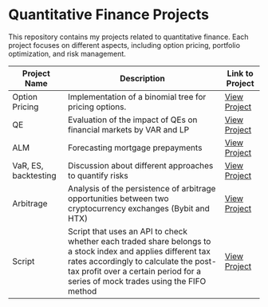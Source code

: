 # Quantitative Finance Projects

This repository contains my projects related to quantitative finance. Each project focuses on different aspects, including option pricing, portfolio optimization, and risk management.

| Project Name       | Description                                   | Link to Project                              |
|--------------------|-----------------------------------------------|----------------------------------------------|
| Option Pricing     | Implementation of a binomial tree for pricing options. | [View Project](./option_pricing.ipynb)       |
| QE | Evaluation of the impact of QEs on financial markets by VAR and LP | [View Project](./Thesis.ipynb)  |
| ALM | Forecasting mortgage prepayments | [View Project](./ING) |
| VaR, ES, backtesting | Discussion about different approaches to quantify risks | [View Project](./VaR.ipynb) |
| Arbitrage | Analysis of the persistence of arbitrage opportunities between two cryptocurrency exchanges (Bybit and HTX) | [View Project](./arbitrage) |
| Script | Script that uses an API to check whether each traded share belongs to a stock index and applies different tax rates accordingly to calculate the post-tax profit over a certain period for a series of mock trades using the FIFO method | [View Project](./script) |
